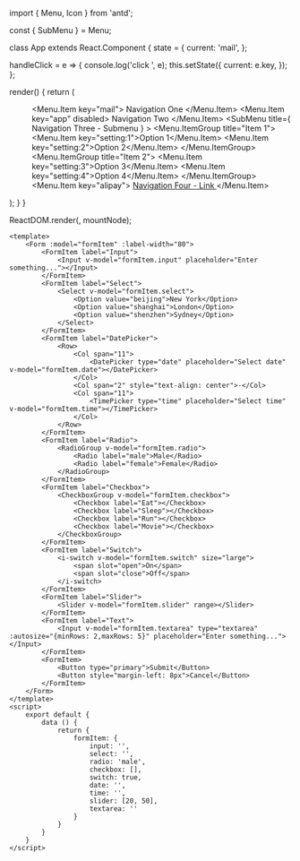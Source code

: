 import { Menu, Icon } from 'antd';

const { SubMenu } = Menu;

class App extends React.Component {
  state = {
    current: 'mail',
  };

  handleClick = e => {
    console.log('click ', e);
    this.setState({
      current: e.key,
    });
  };

  render() {
    return (
      <Menu onClick={this.handleClick} selectedKeys={[this.state.current]} mode="horizontal">
        <Menu.Item key="mail">
          <Icon type="mail" />
          Navigation One
        </Menu.Item>
        <Menu.Item key="app" disabled>
          <Icon type="appstore" />
          Navigation Two
        </Menu.Item>
        <SubMenu
          title={
            <span className="submenu-title-wrapper">
              <Icon type="setting" />
              Navigation Three - Submenu
            </span>
          }
        >
          <Menu.ItemGroup title="Item 1">
            <Menu.Item key="setting:1">Option 1</Menu.Item>
            <Menu.Item key="setting:2">Option 2</Menu.Item>
          </Menu.ItemGroup>
          <Menu.ItemGroup title="Item 2">
            <Menu.Item key="setting:3">Option 3</Menu.Item>
            <Menu.Item key="setting:4">Option 4</Menu.Item>
          </Menu.ItemGroup>
        </SubMenu>
        <Menu.Item key="alipay">
          <a href="https://ant.design" target="_blank" rel="noopener noreferrer">
            Navigation Four - Link
          </a>
        </Menu.Item>
      </Menu>
    );
  }
}

ReactDOM.render(<App />, mountNode);
```
<template>
    <Form :model="formItem" :label-width="80">
        <FormItem label="Input">
            <Input v-model="formItem.input" placeholder="Enter something..."></Input>
        </FormItem>
        <FormItem label="Select">
            <Select v-model="formItem.select">
                <Option value="beijing">New York</Option>
                <Option value="shanghai">London</Option>
                <Option value="shenzhen">Sydney</Option>
            </Select>
        </FormItem>
        <FormItem label="DatePicker">
            <Row>
                <Col span="11">
                    <DatePicker type="date" placeholder="Select date" v-model="formItem.date"></DatePicker>
                </Col>
                <Col span="2" style="text-align: center">-</Col>
                <Col span="11">
                    <TimePicker type="time" placeholder="Select time" v-model="formItem.time"></TimePicker>
                </Col>
            </Row>
        </FormItem>
        <FormItem label="Radio">
            <RadioGroup v-model="formItem.radio">
                <Radio label="male">Male</Radio>
                <Radio label="female">Female</Radio>
            </RadioGroup>
        </FormItem>
        <FormItem label="Checkbox">
            <CheckboxGroup v-model="formItem.checkbox">
                <Checkbox label="Eat"></Checkbox>
                <Checkbox label="Sleep"></Checkbox>
                <Checkbox label="Run"></Checkbox>
                <Checkbox label="Movie"></Checkbox>
            </CheckboxGroup>
        </FormItem>
        <FormItem label="Switch">
            <i-switch v-model="formItem.switch" size="large">
                <span slot="open">On</span>
                <span slot="close">Off</span>
            </i-switch>
        </FormItem>
        <FormItem label="Slider">
            <Slider v-model="formItem.slider" range></Slider>
        </FormItem>
        <FormItem label="Text">
            <Input v-model="formItem.textarea" type="textarea" :autosize="{minRows: 2,maxRows: 5}" placeholder="Enter something..."></Input>
        </FormItem>
        <FormItem>
            <Button type="primary">Submit</Button>
            <Button style="margin-left: 8px">Cancel</Button>
        </FormItem>
    </Form>
</template>
<script>
    export default {
        data () {
            return {
                formItem: {
                    input: '',
                    select: '',
                    radio: 'male',
                    checkbox: [],
                    switch: true,
                    date: '',
                    time: '',
                    slider: [20, 50],
                    textarea: ''
                }
            }
        }
    }
</script>

